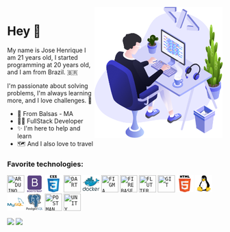 <img align="right" src="assets/illustration.png" width="300"/>

# Hey 👋

My name is Jose Henrique I am 21 years old, I started programming at 20 years old, and I am from Brazil. 🇧🇷 

I'm passionate about solving problems, I'm always learning more, and I love challenges. 🚀

- 📌 From Balsas - MA
- 👨‍💻 FullStack Developer
- ✨ I'm here to help and learn
- 🗺️ And I also love to travel

### Favorite technologies:
<p align="left">
<code><img src="https://cdn.worldvectorlogo.com/logos/arduino-1.svg" title="ARDUINO" width="40" height="40"/></code>
<code><img src="https://raw.githubusercontent.com/devicons/devicon/master/icons/bootstrap/bootstrap-plain-wordmark.svg" title="BOOTSTRAP" width="40" height="40"/></code>
<code><img src="https://raw.githubusercontent.com/devicons/devicon/master/icons/css3/css3-original-wordmark.svg" title="CSS3" width="40" height="40"/></code>
<code><img src="https://www.vectorlogo.zone/logos/dartlang/dartlang-icon.svg" title="DART" width="40" height="40"/></code>
<code><img src="https://raw.githubusercontent.com/devicons/devicon/master/icons/docker/docker-original-wordmark.svg" title="DOCKER" width="40" height="40"/></code>
<code><img src="https://www.vectorlogo.zone/logos/figma/figma-icon.svg" title="FIGMA" width="40" height="40"/></code>
<code><img src="https://www.vectorlogo.zone/logos/firebase/firebase-icon.svg" title="FIREBASE" width="40" height="40"/></code>
<code><img src="https://www.vectorlogo.zone/logos/flutterio/flutterio-icon.svg" title="FLUTTER" width="40" height="40"/></code>
<code><img src="https://www.vectorlogo.zone/logos/git-scm/git-scm-icon.svg" title="GIT" width="40" height="40"/></code>
<code><img src="https://raw.githubusercontent.com/devicons/devicon/master/icons/html5/html5-original-wordmark.svg" title="HTML5" width="40" height="40"/></code>
<code><img src="https://raw.githubusercontent.com/devicons/devicon/master/icons/linux/linux-original.svg" title="LINUX" width="40" height="40"/></code>
<code><img src="https://raw.githubusercontent.com/devicons/devicon/master/icons/mysql/mysql-original-wordmark.svg" title="MYSQL" width="40" height="40"/></code>
<code><img src="https://raw.githubusercontent.com/devicons/devicon/master/icons/postgresql/postgresql-original-wordmark.svg" title="POSTGRESQL" width="40" height="40"/></code>
<code><img src="https://www.vectorlogo.zone/logos/getpostman/getpostman-icon.svg" title="POSTMAN" width="40" height="40"/></code>
<code><img src="https://www.vectorlogo.zone/logos/unity3d/unity3d-icon.svg" title="UNITY" width="40" height="40"/></code>
</p>

<p align="left">
    <code><img height="190em" src="https://github-readme-stats.vercel.app/api?username=josehenriqueSM&show_icons=true&theme=dark&include_all_commits=true&count_private=true"/></code>
  <code><img height="190em" src="https://github-readme-stats.vercel.app/api/top-langs/?username=josehenriqueSM&layout=compact&langs_count=16&theme=dark"/></code>
</p>

<!-- ![Snake animation](https://github.com/josehenriqueSM/josehenriqueSM/blob/output/github-contribution-grid-snake.svg) -->
<!-- ## Reach me out👇
[![Linkedin Badge](https://img.shields.io/badge/likedin-Franklys_Guimar%C3%A3es-2021?style=flat-square&logo=Linkedin&logoColor=white&link=https://www.linkedin.com/in/franklys-guimar%C3%A3es-3b9982169/)](https://www.linkedin.com/in/franklys-guimar%C3%A3es-3b9982169/) [![Instagram Badge](https://img.shields.io/badge/instagram-josehenriqueSM-2021?style=flat-square&logo=Instagram&logoColor=white&link=https://www.instagram.com/josehenriqueSM/)](https://www.instagram.com/josehenriqueSM/) [![Whatsapp Badge](https://img.shields.io/badge/whatsapp-josehenriqueSM-2021?style=flat-square&logo=whatsapp&logoColor=white&link=https://wa.me/5599984536274)](https://wa.me/5599984536274) -->

